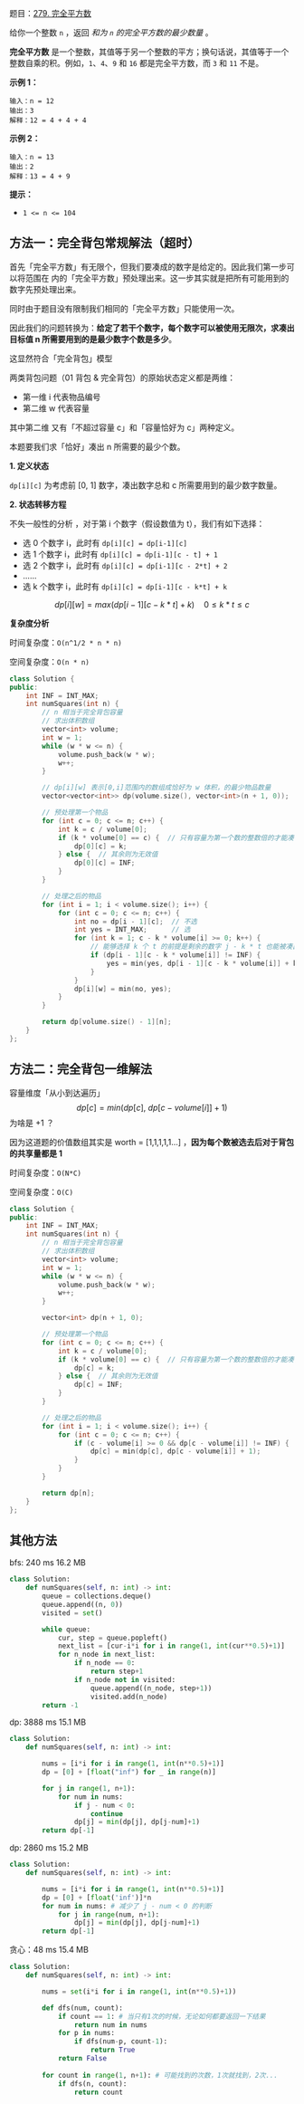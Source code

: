 题目：[279. 完全平方数](https://leetcode.cn/problems/perfect-squares/)

给你一个整数 `n` ，返回 *和为 `n` 的完全平方数的最少数量* 。

**完全平方数** 是一个整数，其值等于另一个整数的平方；换句话说，其值等于一个整数自乘的积。例如，`1`、`4`、`9` 和 `16` 都是完全平方数，而 `3` 和 `11` 不是。

**示例 1：**

```
输入：n = 12
输出：3 
解释：12 = 4 + 4 + 4
```

**示例 2：**

```
输入：n = 13
输出：2
解释：13 = 4 + 9
```

**提示：**

- `1 <= n <= 104`

## 方法一：完全背包常规解法（超时）

首先「完全平方数」有无限个，但我们要凑成的数字是给定的。因此我们第一步可以将范围在 内的「完全平方数」预处理出来。这一步其实就是把所有可能用到的数字先预处理出来。

同时由于题目没有限制我们相同的「完全平方数」只能使用一次。

因此我们的问题转换为：**给定了若干个数字，每个数字可以被使用无限次，求凑出目标值 n 所需要用到的是最少数字个数是多少**。

这显然符合「完全背包」模型

两类背包问题（01 背包 & 完全背包）的原始状态定义都是两维：

- 第一维 i 代表物品编号
- 第二维 w 代表容量

其中第二维 又有「不超过容量 c」和「容量恰好为 c」两种定义。

本题要我们求「恰好」凑出 n 所需要的最少个数。

**1. 定义状态**

`dp[i][c]` 为考虑前 [0, 1] 数字，凑出数字总和 c 所需要用到的最少数字数量。

**2. 状态转移方程**

不失一般性的分析 ，对于第 i 个数字（假设数值为 t），我们有如下选择：

- 选 0 个数字 i，此时有 `dp[i][c] = dp[i-1][c]`
- 选 1 个数字 i，此时有 `dp[i][c] = dp[i-1][c - t] + 1`
- 选 2 个数字 i，此时有 `dp[i][c] = dp[i-1][c - 2*t] + 2`
- ......
- 选 k 个数字 i，此时有 `dp[i][c] = dp[i-1][c - k*t] + k`

$$
dp[i][w] = max(dp[i-1][c - k*t] + k) \quad 0 \leq k*t \leq c
$$

**复杂度分析**

时间复杂度：`O(n^1/2 * n * n)`

空间复杂度：`O(n * n)`

```c++
class Solution {
public:
    int INF = INT_MAX;
    int numSquares(int n) {
        // n 相当于完全背包容量
        // 求出体积数组
        vector<int> volume;
        int w = 1;
        while (w * w <= n) {
            volume.push_back(w * w);
            w++;
        }

        // dp[i][w] 表示[0,i]范围内的数组成恰好为 w 体积，的最少物品数量
        vector<vector<int>> dp(volume.size(), vector<int>(n + 1, 0));

        // 预处理第一个物品
        for (int c = 0; c <= n; c++) {
            int k = c / volume[0];
            if (k * volume[0] == c) {  // 只有容量为第一个数的整数倍的才能凑出
                dp[0][c] = k;
            } else {  // 其余则为无效值
                dp[0][c] = INF;
            }
        }

        // 处理之后的物品
        for (int i = 1; i < volume.size(); i++) {
            for (int c = 0; c <= n; c++) {
                int no = dp[i - 1][c];  // 不选
                int yes = INT_MAX;      // 选
                for (int k = 1; c - k * volume[i] >= 0; k++) {
                    // 能够选择 k 个 t 的前提是剩余的数字 j - k * t 也能被凑出
                    if (dp[i - 1][c - k * volume[i]] != INF) {
                        yes = min(yes, dp[i - 1][c - k * volume[i]] + k);
                    }
                }
                dp[i][w] = min(no, yes);
            }
        }

        return dp[volume.size() - 1][n];
    }
};

```

## 方法二：完全背包一维解法

容量维度「从小到达遍历」
$$
dp[c] = min(dp[c], \ dp[c-volume[i]]+1)
$$
为啥是 +1 ？

因为这道题的价值数组其实是 worth = [1,1,1,1,1...] ，**因为每个数被选去后对于背包的共享量都是 1**

时间复杂度：`O(N*C)`

空间复杂度：`O(C)`

```c++
class Solution {
public:
    int INF = INT_MAX;
    int numSquares(int n) {
        // n 相当于完全背包容量
        // 求出体积数组
        vector<int> volume;
        int w = 1;
        while (w * w <= n) {
            volume.push_back(w * w);
            w++;
        }

        vector<int> dp(n + 1, 0);

        // 预处理第一个物品
        for (int c = 0; c <= n; c++) {
            int k = c / volume[0];
            if (k * volume[0] == c) {  // 只有容量为第一个数的整数倍的才能凑出
                dp[c] = k;
            } else {  // 其余则为无效值
                dp[c] = INF;
            }
        }

        // 处理之后的物品
        for (int i = 1; i < volume.size(); i++) {
            for (int c = 0; c <= n; c++) {
                if (c - volume[i] >= 0 && dp[c - volume[i]] != INF) {
                    dp[c] = min(dp[c], dp[c - volume[i]] + 1);
                }
            }
        }

        return dp[n];
    }
};

```



## 其他方法

bfs: 240 ms 16.2 MB

```python
class Solution:
    def numSquares(self, n: int) -> int:
        queue = collections.deque()
        queue.append((n, 0))
        visited = set()

        while queue:
            cur, step = queue.popleft()
            next_list = [cur-i*i for i in range(1, int(cur**0.5)+1)]
            for n_node in next_list:
                if n_node == 0:
                    return step+1
                if n_node not in visited:
                    queue.append((n_node, step+1))
                    visited.add(n_node)
        return -1
```

dp: 3888 ms 15.1 MB

```python
class Solution:
    def numSquares(self, n: int) -> int:

        nums = [i*i for i in range(1, int(n**0.5)+1)]
        dp = [0] + [float("inf") for _ in range(n)]

        for j in range(1, n+1):
            for num in nums:
                if j - num < 0:
                    continue
                dp[j] = min(dp[j], dp[j-num]+1)
        return dp[-1]
```

dp: 2860 ms 15.2 MB

```python
class Solution:
    def numSquares(self, n: int) -> int:

        nums = [i*i for i in range(1, int(n**0.5)+1)]
        dp = [0] + [float('inf')]*n
        for num in nums: # 减少了 j - num < 0 的判断
            for j in range(num, n+1):
                dp[j] = min(dp[j], dp[j-num]+1)
        return dp[-1]
```

贪心：48 ms 15.4 MB

```python
class Solution:
    def numSquares(self, n: int) -> int:

        nums = set(i*i for i in range(1, int(n**0.5)+1))

        def dfs(num, count):
            if count == 1: # 当只有1次的时候，无论如何都要返回一下结果
                return num in nums
            for p in nums:
                if dfs(num-p, count-1):
                    return True
            return False
        
        for count in range(1, n+1): # 可能找到的次数，1次就找到，2次...
            if dfs(n, count):
                return count
```